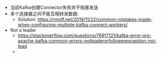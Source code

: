- 当前Kafka创建Connector失败并不阻塞发送
- 多个连接器之间不能互相转发数据:
  - Solution: https://rmoff.net/2019/11/22/common-mistakes-made-when-configuring-multiple-kafka-connect-workers/
- Not a leader
  - https://stackoverflow.com/questions/76917121/kafka-error-org-apache-kafka-common-errors-notleaderorfollowerexception-not-lead
  - 